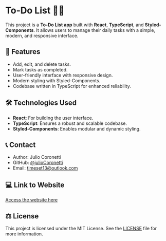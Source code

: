 # To-Do List 🐱‍💻

This project is a **To-Do List app** built with **React**, **TypeScript**, and **Styled-Components**. It allows users to manage their daily tasks with a simple, modern, and responsive interface.

## 🌟 Features

- Add, edit, and delete tasks.
- Mark tasks as completed.
- User-friendly interface with responsive design.
- Modern styling with Styled-Components.
- Codebase written in TypeScript for enhanced reliability.

## 🛠️ Technologies Used

- **React**: For building the user interface.
- **TypeScript**: Ensures a robust and scalable codebase.
- **Styled-Components**: Enables modular and dynamic styling.

## 📞 Contact
- Author: Julio Coronetti
- GitHub: [@julioCoronetti](https://github.com/julioCoronetti)
- Email: [timeset13@outlook.com](mailto:timeset13@outlook.com)

## 💻 Link to Website

[Access the website here](https://juliocoronetti-todo-list.vercel.app)

## ⚖ License

This project is licensed under the MIT License. See the [LICENSE](https://github.com/julioCoronetti/ToDo-List/edit/main/LICENSE) file for more information.
